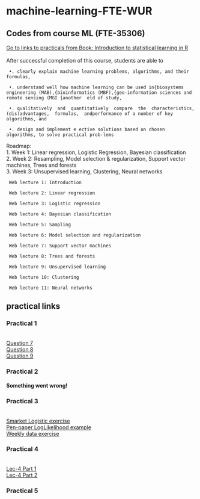 # machine-learning-FTE-WUR
## Codes from course ML (FTE-35306)
[Go to links to practicals from Book: Introduction to statistical learning in R](#practical-links)
<br/><br/>After successful completion of this course, students are able to
     
     •. clearly explain machine learning problems, algorithms, and their formulas,
     
     •. understand well how machine learning can be used in{biosystems engineering (MAB),{bioinformatics (MBF),{geo-information sciences and remote sensing (MGI {another  eld of study,
     
     •. qualitatively  and  quantitatively  compare  the  characteristics,  (dis)advantages,  formulas,  andperformance of a number of key algorithms, and
     
     •. design and implement e ective solutions based on chosen algorithms, to solve practical prob-lems


Roadmap: <br/>
     1.  Week 1: Linear regression, Logistic Regression, Bayesian classification <br/>
     2.  Week 2: Resampling, Model selection & regularization, Support vector machines, Trees and forests <br/>
     3.  Week 3: Unsupervised learning, Clustering, Neural networks <br/>
 
     Web lecture 1: Introduction
 
     Web lecture 2: Linear regression
 
     Web lecture 3: Logistic regression

     Web lecture 4: Bayesian classification

     Web lecture 5: Sampling

     Web lecture 6: Model selection and regularization

     Web lecture 7: Support vector machines

     Web lecture 8: Trees and forests

     Web lecture 9: Unsupervised learning

     Web lecture 10: Clustering

     Web lecture 11: Neural networks
     
## practical links

### Practical 1 <br/>
<br/>[Question 7](https://github.com/vetpsk/machine-learning-FTE-WUR/blob/main/data/college%20example.R)
<br/>[Question 8](https://github.com/vetpsk/machine-learning-FTE-WUR/blob/main/data/introduction_to.R)
<br/>[Question 9](https://github.com/vetpsk/machine-learning-FTE-WUR/blob/main/data/Boston%20example.R) <br/>

### Practical 2 <br/>

#### Something went wrong!

### Practical 3 <br/>
<br/>[Smarket Logistic exercise](https://github.com/vetpsk/machine-learning-FTE-WUR/blob/main/data/Smarket_logistic.md)
<br/>[Pen-paper LogLikelihood example](https://github.com/vetpsk/machine-learning-FTE-WUR/blob/main/data/loglik%20for%20logistic.pdf)
<br/>[Weekly data exercise](https://github.com/vetpsk/machine-learning-FTE-WUR/blob/main/data/logistic-regression-part-2.md) <br/>

### Practical 4 <br/>
<br/>[Lec-4 Part 1](https://github.com/vetpsk/machine-learning-FTE-WUR/blob/main/data/Lec4-Bayesian-classifiers-part-1.md)
<br/>[Lec-4 Part 2](https://github.com/vetpsk/machine-learning-FTE-WUR/blob/main/data/Lec-4-Bayesian-classifiers-part-2.md) <br/>

### Practical 5 <br/>


